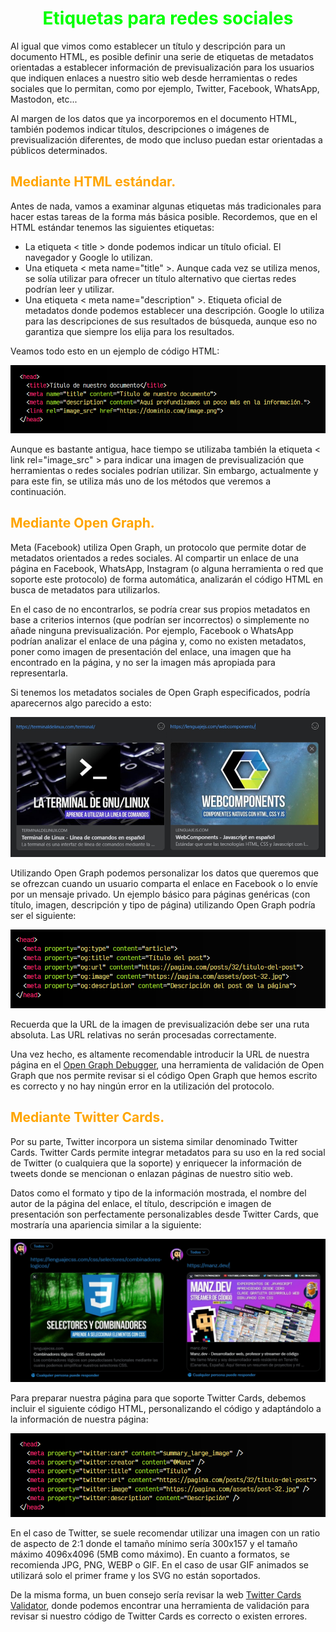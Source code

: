 # <span style="color:lime"><center>Etiquetas para redes sociales</center></span>

Al igual que vimos como establecer un título y descripción para un documento HTML, es posible definir una serie de etiquetas de metadatos orientadas a establecer información de previsualización para los usuarios que indiquen enlaces a nuestro sitio web desde herramientas o redes sociales que lo permitan, como por ejemplo, Twitter, Facebook, WhatsApp, Mastodon, etc...

Al margen de los datos que ya incorporemos en el documento HTML, también podemos indicar títulos, descripciones o imágenes de previsualización diferentes, de modo que incluso puedan estar orientadas a públicos determinados.

## <span style="color:orange">Mediante HTML estándar.</span>
Antes de nada, vamos a examinar algunas etiquetas más tradicionales para hacer estas tareas de la forma más básica posible. Recordemos, que en el HTML estándar tenemos las siguientes etiquetas:

   - La etiqueta < title > donde podemos indicar un título oficial. El navegador y Google lo utilizan.
   - Una etiqueta < meta name="title" >. Aunque cada vez se utiliza menos, se solía utilizar para ofrecer un título alternativo que ciertas redes podrían leer y utilizar.
   - Una etiqueta < meta name="description" >. Etiqueta oficial de metadatos donde podemos establecer una descripción. Google lo utiliza para las descripciones de sus resultados de búsqueda, aunque eso no garantiza que siempre los elija para los resultados.

Veamos todo esto en un ejemplo de código HTML:

![alt text](./imagenes-etiquetas-para-redes-sociales/image.png)

Aunque es bastante antigua, hace tiempo se utilizaba también la etiqueta < link rel="image_src" > para indicar una imagen de previsualización que herramientas o redes sociales podrían utilizar. Sin embargo, actualmente y para este fin, se utiliza más uno de los métodos que veremos a continuación.

## <span style="color:orange">Mediante Open Graph.</span>
Meta (Facebook) utiliza Open Graph, un protocolo que permite dotar de metadatos orientados a redes sociales. Al compartir un enlace de una página en Facebook, WhatsApp, Instagram (o alguna herramienta o red que soporte este protocolo) de forma automática, analizarán el código HTML en busca de metadatos para utilizarlos.

En el caso de no encontrarlos, se podría crear sus propios metadatos en base a criterios internos (que podrían ser incorrectos) o simplemente no añade ninguna previsualización. Por ejemplo, Facebook o WhatsApp podrían analizar el enlace de una página y, como no existen metadatos, poner como imagen de presentación del enlace, una imagen que ha encontrado en la página, y no ser la imagen más apropiada para representarla.

Si tenemos los metadatos sociales de Open Graph especificados, podría aparecernos algo parecido a esto:

![alt text](./imagenes-etiquetas-para-redes-sociales/metadatos-sociales-open-graph-facebook.jpg)

Utilizando Open Graph podemos personalizar los datos que queremos que se ofrezcan cuando un usuario comparta el enlace en Facebook o lo envíe por un mensaje privado. Un ejemplo básico para páginas genéricas (con título, imagen, descripción y tipo de página) utilizando Open Graph podría ser el siguiente:

![alt text](./imagenes-etiquetas-para-redes-sociales/image-1.png)

Recuerda que la URL de la imagen de previsualización debe ser una ruta absoluta. Las URL relativas no serán procesadas correctamente.

Una vez hecho, es altamente recomendable introducir la URL de nuestra página en el [Open Graph Debugger](https://developers.facebook.com/tools/debug/), una herramienta de validación de Open Graph que nos permite revisar si el código Open Graph que hemos escrito es correcto y no hay ningún error en la utilización del protocolo.

## <span style="color:orange">Mediante Twitter Cards.</span>
Por su parte, Twitter incorpora un sistema similar denominado Twitter Cards. Twitter Cards permite integrar metadatos para su uso en la red social de Twitter (o cualquiera que la soporte) y enriquecer la información de tweets donde se mencionan o enlazan páginas de nuestro sitio web.

Datos como el formato y tipo de la información mostrada, el nombre del autor de la página del enlace, el título, descripción e imagen de presentación son perfectamente personalizables desde Twitter Cards, que mostraría una apariencia similar a la siguiente:

![alt text](./imagenes-etiquetas-para-redes-sociales/metadatos-sociales-twittercards.jpg)

Para preparar nuestra página para que soporte Twitter Cards, debemos incluir el siguiente código HTML, personalizando el código y adaptándolo a la información de nuestra página:

![alt text](./imagenes-etiquetas-para-redes-sociales/image-2.png)

En el caso de Twitter, se suele recomendar utilizar una imagen con un ratio de aspecto de 2:1 donde el tamaño mínimo sería 300x157 y el tamaño máximo 4096x4096 (5MB como máximo). En cuanto a formatos, se recomienda JPG, PNG, WEBP o GIF. En el caso de usar GIF animados se utilizará solo el primer frame y los SVG no están soportados.

De la misma forma, un buen consejo sería revisar la web [Twitter Cards Validator](https://cards-dev.twitter.com/validator), donde podemos encontrar una herramienta de validación para revisar si nuestro código de Twitter Cards es correcto o existen errores.



